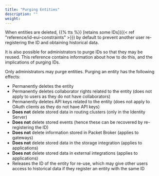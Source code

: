 ```yaml
---
title: "Purging Entities"
description: ""
weight:
---
```


When entities are deleted, {{% tts %}} [retains some IDs]({{< ref "reference/id-eui-constraints" >}}) by default to prevent another user re-registering the ID and obtaining historical data.

It is also possible for administrators to purge IDs so that they may be reused. This reference contains information about how to do this, and the implications of purging IDs.

<!--more-->

Only administrators may purge entities. Purging an entity has the following effects:

- Permanently deletes the entity
- Permanently deletes collaborator rights related to the entity (does not apply to users as they do not have collaborators)
- Permanently deletes API keys related to the entity (does not apply to OAuth clients as they do not have API keys)
- **Does not** delete stored data in routing clusters (only in the Identity Server)
- **Does not** delete stored events (hence these can be recovered by re-registering the ID)
- **Does not** delete information stored in Packet Broker (applies to gateways)
- **Does not** delete stored data in the storage integration (applies to applications)
- **Does not** delete stored data in external integrations (applies to applications)
- Releases the ID of the entity for re-use, which may give other users access to historical data if they register an entity with the same ID
